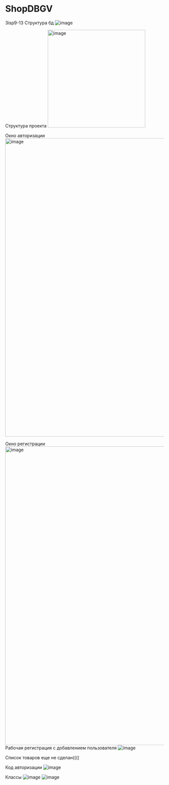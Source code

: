 # ShopDBGV
 3isp9-13
Структура бд
![image](https://user-images.githubusercontent.com/98550812/216910218-3024c5de-ad19-4a74-b7e7-d6f7c7902f5e.png)

Структура проекта
<img width="310" alt="image" src="https://user-images.githubusercontent.com/98550812/216286364-585e4e4b-9f7a-43c0-8c97-3d7366997d8d.png">

Окно авторизации
<img width="947" alt="image" src="https://user-images.githubusercontent.com/98550812/216286770-08cd20c1-d8ca-440f-8baa-d91e254cb951.png">

Окно регистрации
<img width="948" alt="image" src="https://user-images.githubusercontent.com/98550812/216286634-8bc0d778-41af-4b49-aa74-ac3a0fa0ddfd.png">
Рабочая регистрация с добавлением пользователя
![image](https://user-images.githubusercontent.com/98550812/218401699-49ad156a-3829-4cb5-8863-7ffa486c682f.png)

Список товаров еще не сделан((((

Код авторизации
![image](https://user-images.githubusercontent.com/98550812/216910581-d8fff9ab-8cd9-4154-aaa0-57058a0c3c1a.png)

Классы
![image](https://user-images.githubusercontent.com/98550812/216287317-983a8ba9-0a05-43da-8140-5f99028187ea.png)
![image](https://user-images.githubusercontent.com/98550812/216287340-8f171a6e-865e-42a8-a90a-9a42f1629fc9.png)

